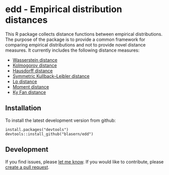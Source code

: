 # edd - Empirical distribution distances

This R package collects distance functions between empirical distributions. The purpose of the package is to provide a common framework for comparing empirical distributions and not to provide novel distance measures. It currently includes the following distance measures:
- [Wasserstein distance](https://en.wikipedia.org/wiki/Wasserstein_metric)
- [Kolmogorov distance](https://en.wikipedia.org/wiki/Kolmogorov%E2%80%93Smirnov_test)
- [Hausdorff distance](https://en.wikipedia.org/wiki/Hausdorff_distance)
- [Symmetric Kullback–Leibler distance](https://en.wikipedia.org/wiki/Kullback%E2%80%93Leibler_divergence)
- [Lp distance](https://en.wikipedia.org/wiki/Lp_space)
- [Moment distance](https://en.wikipedia.org/wiki/Method_of_moments_(probability_theory))
- [Ky Fan distance](https://en.wikipedia.org/wiki/Convergence_of_random_variables#Properties_2)

## Installation 

To install the latest development version from github:

    install.packages("devtools")
    devtools::install_github("blasern/edd")

## Development
 
If you find issues, please [let me know](https://github.com/blasern/edd/issues). 
If you would like to contribute, please [create a pull request](https://github.com/blasern/edd/compare).
